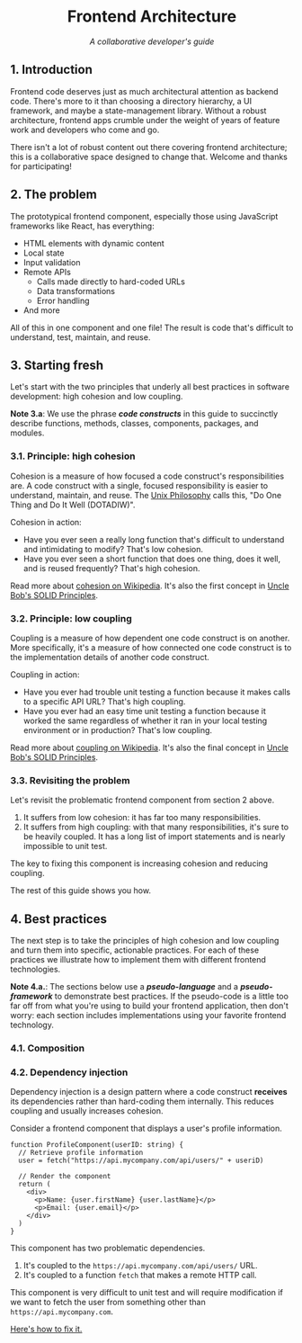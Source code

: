 <div align="center">
<h1>Frontend Architecture</h1>
<p><i>A collaborative developer's guide</i></p>
</div>

## 1. Introduction

Frontend code deserves just as much architectural attention as backend code. There's more to it than choosing a directory hierarchy, a UI framework, and maybe a state-management library. Without a robust architecture, frontend apps crumble under the weight of years of feature work and developers who come and go.

There isn't a lot of robust content out there covering frontend architecture; this is a collaborative space designed to change that. Welcome and thanks for participating!

## 2. The problem

The prototypical frontend component, especially those using JavaScript frameworks like React, has everything:

- HTML elements with dynamic content
- Local state
- Input validation
- Remote APIs
  - Calls made directly to hard-coded URLs
  - Data transformations
  - Error handling
- And more

All of this in one component and one file! The result is code that's difficult to understand, test, maintain, and reuse.

## 3. Starting fresh

Let's start with the two principles that underly all best practices in software development: high cohesion and low coupling.

**Note 3.a**: We use the phrase ***code constructs*** in this guide to succinctly describe functions, methods, classes, components, packages, and modules.

### 3.1. Principle: high cohesion

Cohesion is a measure of how focused a code construct's responsibilities are. A code construct with a single, focused responsibility is easier to understand, maintain, and reuse. The [Unix Philosophy](https://en.wikipedia.org/wiki/Unix_philosophy#Do_One_Thing_and_Do_It_Well) calls this, "Do One Thing and Do It Well (DOTADIW)". 

Cohesion in action:

- Have you ever seen a really long function that's difficult to understand and intimidating to modify? That's low cohesion.
- Have you ever seen a short function that does one thing, does it well, and is reused frequently? That's high cohesion.

Read more about [cohesion on Wikipedia](https://en.wikipedia.org/wiki/Cohesion_(computer_science)). It's also the first concept in [Uncle Bob's SOLID Principles](https://en.wikipedia.org/wiki/Single-responsibility_principle).

### 3.2. Principle: low coupling

Coupling is a measure of how dependent one code construct is on another. More specifically, it's a measure of how connected one code construct is to the implementation details of another code construct.

Coupling in action:

- Have you ever had trouble unit testing a function because it makes calls to a specific API URL? That's high coupling.
- Have you ever had an easy time unit testing a function because it worked the same regardless of whether it ran in your local testing environment or in production? That's low coupling.

Read more about [coupling on Wikipedia](https://en.wikipedia.org/wiki/Coupling_(computer_programming)). It's also the final concept in [Uncle Bob's SOLID Principles](https://en.wikipedia.org/wiki/Dependency_inversion_principle).

### 3.3. Revisiting the problem

Let's revisit the problematic frontend component from section 2 above.

1. It suffers from low cohesion: it has far too many responsibilities.
2. It suffers from high coupling: with that many responsibilities, it's sure to be heavily coupled. It has a long list of import statements and is nearly impossible to unit test.

The key to fixing this component is increasing cohesion and reducing coupling.

The rest of this guide shows you how.

## 4. Best practices

The next step is to take the principles of high cohesion and low coupling and turn them into specific, actionable practices. For each of these practices we illustrate how to implement them with different frontend technologies.

**Note 4.a.**: The sections below use a ***pseudo-language*** and a ***pseudo-framework*** to demonstrate best practices. If the pseudo-code is a little too far off from what you're using to build your frontend application, then don't worry: each section includes implementations using your favorite frontend technology.

### 4.1. Composition

### 4.2. Dependency injection

Dependency injection is a design pattern where a code construct **receives** its dependencies rather than hard-coding them internally. This reduces coupling and usually increases cohesion. 

Consider a frontend component that displays a user's profile information.

```tsx
function ProfileComponent(userID: string) {
  // Retrieve profile information
  user = fetch("https://api.mycompany.com/api/users/" + useriD)

  // Render the component
  return (
    <div>
      <p>Name: {user.firstName} {user.lastName}</p>
      <p>Email: {user.email}</p>
    </div>
  )
}
```

This component has two problematic dependencies.

1. It's coupled to the `https://api.mycompany.com/api/users/` URL. 
2. It's coupled to a function `fetch` that makes a remote HTTP call.

This component is very difficult to unit test and will require modification if we want to fetch the user from something other than `https://api.mycompany.com`.

[Here's how to fix it.](/docs/dependency-injection.md)